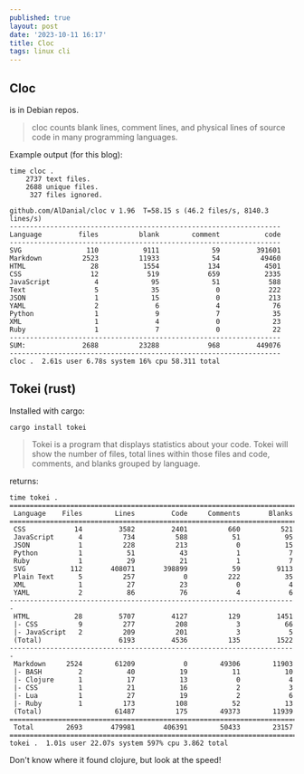 ```yaml
---
published: true
layout: post
date: '2023-10-11 16:17'
title: Cloc
tags: linux cli 
---
```

## Cloc

is in Debian repos.

> cloc counts blank lines, comment lines, and physical lines of source code in many programming languages.

Example output (for this blog):

    time cloc .
        2737 text files.
        2688 unique files.
         327 files ignored.

    github.com/AlDanial/cloc v 1.96  T=58.15 s (46.2 files/s, 8140.3 lines/s)
    -------------------------------------------------------------------
    Language         files          blank        comment           code
    -------------------------------------------------------------------
    SVG                110           9111             59         391601
    Markdown          2523          11933             54          49460
    HTML                28           1554            134           4501
    CSS                 12            519            659           2335
    JavaScript           4             95             51            588
    Text                 5             35              0            222
    JSON                 1             15              0            213
    YAML                 2              6              4             76
    Python               1              9              7             35
    XML                  1              4              0             23
    Ruby                 1              7              0             22
    -------------------------------------------------------------------
    SUM:              2688          23288            968         449076
    -------------------------------------------------------------------
    cloc .  2.61s user 6.78s system 16% cpu 58.311 total

## Tokei (rust)

Installed with cargo:

    cargo install tokei

> Tokei is a program that displays statistics about your code. Tokei will show the number of files, total lines within those files and code, comments, and blanks grouped by language.

returns:

    time tokei .
    =======================================================================
     Language    Files        Lines         Code     Comments       Blanks
    =======================================================================
     CSS            14         3582         2401          660          521
     JavaScript      4          734          588           51           95
     JSON            1          228          213            0           15
     Python          1           51           43            1            7
     Ruby            1           29           21            1            7
     SVG           112       408071       398899           59         9113
     Plain Text      5          257            0          222           35
     XML             1           27           23            0            4
     YAML            2           86           76            4            6
    -----------------------------------------------------------------------
     HTML           28         5707         4127          129         1451
     |- CSS          9          277          208            3           66
     |- JavaScript   2          209          201            3            5
     (Total)                   6193         4536          135         1522
    -----------------------------------------------------------------------
     Markdown     2524        61209            0        49306        11903
     |- BASH         2           40           19           11           10
     |- Clojure      1           17           13            0            4
     |- CSS          1           21           16            2            3
     |- Lua          1           27           19            2            6
     |- Ruby         1          173          108           52           13
     (Total)                  61487          175        49373        11939
    =======================================================================
     Total        2693       479981       406391        50433        23157
    =======================================================================
    tokei .  1.01s user 22.07s system 597% cpu 3.862 total

Don't know where it found clojure, but look at the speed!



